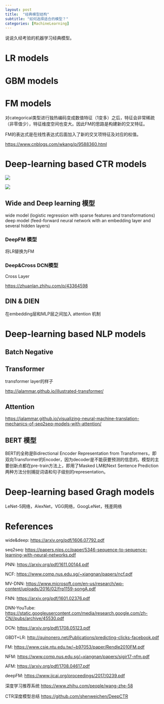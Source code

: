 ```yaml
---
layout: post
title:  "经典模型结构"
subtitle: "如何选择适合的模型？"
categories: [MachineLearning]
---
```


说说久经考验的机器学习经典模型。


# LR models


# GBM models


# FM models

对categorical类型进行独热编码变成数值特征（1变多）之后，特征会非常稀疏（非零值少），特征维度空间也变大。因此FM的思路是构建新的交叉特征。

FM的表达式是在线性表达式后面加入了新的交叉项特征及对应的权值。

https://www.cnblogs.com/wkang/p/9588360.html


# Deep-learning based CTR models

![]({{site.baseurl}}/images/dnnmodels.jpeg)

![]({{site.baseurl}}/images/dnnmodels-2.jpg)



## Wide and Deep learning 模型

wide model (logistic regression with sparse features and transformations)
deep model (feed-forward neural network with an embedding layer and several hidden layers)

### DeepFM 模型

将LR替换为FM

### Deep&Cross DCN模型

Cross Layer

https://zhuanlan.zhihu.com/p/43364598



## DIN & DIEN

在embedding层和MLP层之间加入 attention 机制




# Deep-learning based NLP models

## Batch Negative


## Transformer

transformer layer的样子

http://jalammar.github.io/illustrated-transformer/


## Attention

https://jalammar.github.io/visualizing-neural-machine-translation-mechanics-of-seq2seq-models-with-attention/


## BERT 模型

BERT的全称是Bidirectional Encoder Representation from Transformers，即双向Transformer的Encoder，因为decoder是不能获要预测的信息的。模型的主要创新点都在pre-train方法上，即用了Masked LM和Next Sentence Prediction两种方法分别捕捉词语和句子级别的representation。


# Deep-learning based Gragh models

LeNet-5网络，AlexNet，VGG网络，GoogLeNet，残差网络





# References

wide&deep: https://arxiv.org/pdf/1606.07792.pdf

seq2seq: https://papers.nips.cc/paper/5346-sequence-to-sequence-learning-with-neural-networks.pdf

PNN: https://arxiv.org/pdf/1611.00144.pdf

NCF: https://www.comp.nus.edu.sg/~xiangnan/papers/ncf.pdf

MV-DNN: https://www.microsoft.com/en-us/research/wp-content/uploads/2016/02/frp1159-songA.pdf

FNN: https://arxiv.org/pdf/1601.02376.pdf

DNN-YouTube: https://static.googleusercontent.com/media/research.google.com/zh-CN//pubs/archive/45530.pdf

DCN: https://arxiv.org/pdf/1708.05123.pdf

GBDT+LR: http://quinonero.net/Publications/predicting-clicks-facebook.pdf

FM: https://www.csie.ntu.edu.tw/~b97053/paper/Rendle2010FM.pdf

NFM: https://www.comp.nus.edu.sg/~xiangnan/papers/sigir17-nfm.pdf

AFM: https://arxiv.org/pdf/1708.04617.pdf

deepFM: https://www.ijcai.org/proceedings/2017/0239.pdf

深度学习推荐系统 https://www.zhihu.com/people/wang-zhe-58

CTR深度模型总结 https://github.com/shenweichen/DeepCTR
